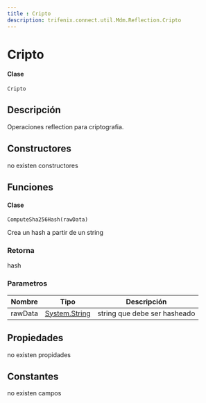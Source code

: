```yaml
---
title : Cripto
description: trifenix.connect.util.Mdm.Reflection.Cripto
---
```


# Cripto

<CodeBlock slots = 'heading, code' repeat = '1' languages = 'C#' />

#### Clase
```
Cripto
```

## Descripción
Operaciones reflection para criptografia.
## Constructores

no existen constructores


## Funciones


<CodeBlock slots = 'heading, code' repeat = '1' languages = 'C#' />

#### Clase
```
ComputeSha256Hash(rawData)
```


Crea un hash a partir de un string
### Retorna
hash
### Parametros
| Nombre | Tipo | Descripción |
| ------ | ---- | ----------- |
| rawData | [System.String](http://msdn.microsoft.com/query/dev14.query?appId=Dev14IDEF1&l=EN-US&k=k:System.String 'System.String') | string que debe ser hasheado |
## Propiedades

no existen propidades

## Constantes
no existen campos

